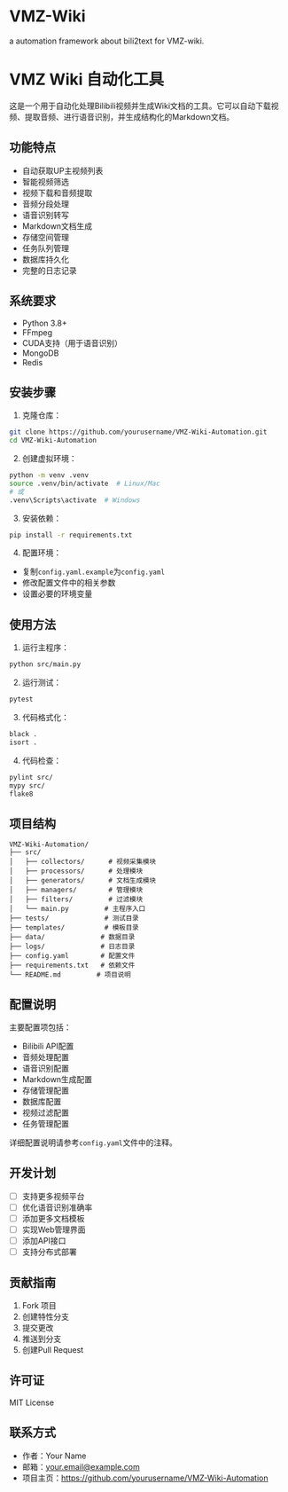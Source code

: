 # VMZ-Wiki
a automation framework about bili2text for VMZ-wiki.
# VMZ Wiki 自动化工具

这是一个用于自动化处理Bilibili视频并生成Wiki文档的工具。它可以自动下载视频、提取音频、进行语音识别，并生成结构化的Markdown文档。

## 功能特点

- 自动获取UP主视频列表
- 智能视频筛选
- 视频下载和音频提取
- 音频分段处理
- 语音识别转写
- Markdown文档生成
- 存储空间管理
- 任务队列管理
- 数据库持久化
- 完整的日志记录

## 系统要求

- Python 3.8+
- FFmpeg
- CUDA支持（用于语音识别）
- MongoDB
- Redis

## 安装步骤

1. 克隆仓库：
```bash
git clone https://github.com/yourusername/VMZ-Wiki-Automation.git
cd VMZ-Wiki-Automation
```

2. 创建虚拟环境：
```bash
python -m venv .venv
source .venv/bin/activate  # Linux/Mac
# 或
.venv\Scripts\activate  # Windows
```

3. 安装依赖：
```bash
pip install -r requirements.txt
```

4. 配置环境：
- 复制`config.yaml.example`为`config.yaml`
- 修改配置文件中的相关参数
- 设置必要的环境变量

## 使用方法

1. 运行主程序：
```bash
python src/main.py
```

2. 运行测试：
```bash
pytest
```

3. 代码格式化：
```bash
black .
isort .
```

4. 代码检查：
```bash
pylint src/
mypy src/
flake8
```

## 项目结构

```
VMZ-Wiki-Automation/
├── src/
│   ├── collectors/      # 视频采集模块
│   ├── processors/      # 处理模块
│   ├── generators/      # 文档生成模块
│   ├── managers/        # 管理模块
│   ├── filters/         # 过滤模块
│   └── main.py         # 主程序入口
├── tests/              # 测试目录
├── templates/          # 模板目录
├── data/              # 数据目录
├── logs/              # 日志目录
├── config.yaml        # 配置文件
├── requirements.txt   # 依赖文件
└── README.md         # 项目说明
```

## 配置说明

主要配置项包括：

- Bilibili API配置
- 音频处理配置
- 语音识别配置
- Markdown生成配置
- 存储管理配置
- 数据库配置
- 视频过滤配置
- 任务管理配置

详细配置说明请参考`config.yaml`文件中的注释。

## 开发计划

- [ ] 支持更多视频平台
- [ ] 优化语音识别准确率
- [ ] 添加更多文档模板
- [ ] 实现Web管理界面
- [ ] 添加API接口
- [ ] 支持分布式部署

## 贡献指南

1. Fork 项目
2. 创建特性分支
3. 提交更改
4. 推送到分支
5. 创建Pull Request

## 许可证

MIT License

## 联系方式

- 作者：Your Name
- 邮箱：your.email@example.com
- 项目主页：https://github.com/yourusername/VMZ-Wiki-Automation